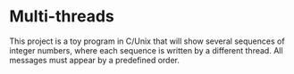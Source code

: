 # Multi-threads
 This project is a toy program in C/Unix that will show several sequences of integer numbers, where each sequence is written by a different thread. All messages must appear by a predefined order.
